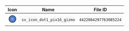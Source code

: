 | Icon | Name | File ID |
| ---  | ---  | ---     |
| ![](sv_icon_dot1_pix16_gizmo.png) | `sv_icon_dot1_pix16_gizmo` | `4422084297763085224` |
